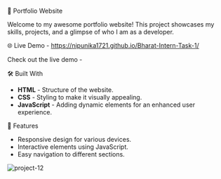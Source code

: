 🚀 Portfolio Website

Welcome to my awesome portfolio website! This project showcases my skills, projects, and a glimpse of who I am as a developer.

🌐 Live Demo - https://nipunika1721.github.io/Bharat-Intern-Task-1/

Check out the live demo -

🛠️ Built With

- **HTML** - Structure of the website.
- **CSS** - Styling to make it visually appealing.
- **JavaScript** - Adding dynamic elements for an enhanced user experience.

🌟 Features

- Responsive design for various devices.
- Interactive elements using JavaScript.
- Easy navigation to different sections.


![project-12](https://github.com/nipunika1721/Bharat-Intern-Task-1/assets/135405920/1f109112-2d0c-4610-8492-6aeb552193dd)

